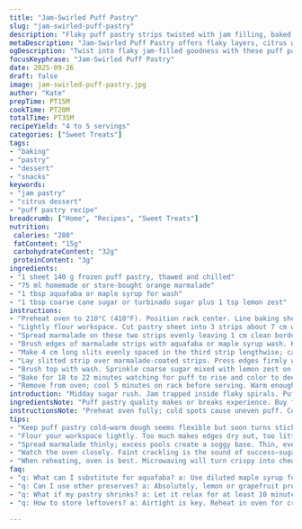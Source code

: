 ```yaml
---
title: "Jam-Swirled Puff Pastry"
slug: "jam-swirled-puff-pastry"
description: "Flaky puff pastry strips twisted with jam filling, baked until golden with a crunchy sugar topping. Adjusted from a classic, swapping basic jam for citrus marmalade and replacing traditional eggs with a plant-based wash. Focuses on texture and aroma cues rather than strict timings. Ideal for 4 to 5 servings, simple ingredients, quick prep. Tips included to handle dough elasticity and prevent sogginess. Sugar caramelizes audibly while baking, edges turn crisp and fragrant. Practical twists to fit allergy concerns or pantry shortages."
metaDescription: "Jam-Swirled Puff Pastry offers flaky layers, citrus warmth, and jam-filled delight. A treat perfect for quick indulgence in the afternoon."
ogDescription: "Twist into flaky jam-filled goodness with these puff pastry strips. Simple, quick, and a twist on tradition using citrus marmalade."
focusKeyphrase: "Jam-Swirled Puff Pastry"
date: 2025-09-26
draft: false
image: jam-swirled-puff-pastry.jpg
author: "Kate"
prepTime: PT15M
cookTime: PT20M
totalTime: PT35M
recipeYield: "4 to 5 servings"
categories: ["Sweet Treats"]
tags:
- "baking"
- "pastry"
- "dessert"
- "snacks"
keywords:
- "jam pastry"
- "citrus dessert"
- "puff pastry recipe"
breadcrumb: ["Home", "Recipes", "Sweet Treats"]
nutrition: 
 calories: "280"
 fatContent: "15g"
 carbohydrateContent: "32g"
 proteinContent: "3g"
ingredients:
- "1 sheet 140 g frozen puff pastry, thawed and chilled"
- "75 ml homemade or store-bought orange marmalade"
- "1 tbsp aquafaba or maple syrup for wash"
- "1 tbsp coarse cane sugar or turbinado sugar plus 1 tsp lemon zest"
instructions:
- "Preheat oven to 210°C (410°F). Position rack center. Line baking sheet with parchment or silicone mat."
- "Lightly flour workspace. Cut pastry sheet into 3 strips about 7 cm wide. Lay two strips on the baking sheet."
- "Spread marmalade on these two strips evenly leaving 1 cm clean border at edges. Avoid puddles or too thick layers to prevent sogginess."
- "Brush edges of marmalade strips with aquafaba or maple syrup wash. Keeps layers sealed and browns crust."
- "Make 4 cm long slits evenly spaced in the third strip lengthwise; careful not to cut through edges."
- "Lay slitted strip over marmalade-coated strips. Press edges firmly with tines of a fork to seal jam inside. Avoid tearing dough, stretch gently if needed."
- "Brush top with wash. Sprinkle coarse sugar mixed with lemon zest on edges and slight shimmer on top."
- "Bake for 18 to 22 minutes watching for puff to rise and color to deepen to golden amber. Listen for faint crackles from sugar caramelizing. Edges crisp and slightly stiff to touch when ready."
- "Remove from oven; cool 5 minutes on rack before serving. Warm enough to smell citrus and butter but not hot enough to burn mouth."
introduction: "Midday sugar rush. Jam trapped inside flaky spirals. Puff pastry needs cold handling, no shortcuts or you risk soggy mess. Marmalade substitutes standard jam — bright citrus oils cut sweetness, keep bite. Aquafaba, the chickpea water, replaces egg wash for gloss and seal without dairy or allergies. Coarse sugar gives crunch and toasty caramel notes. Oven heat creates scent explosion — butter, citrus, faintly burnt sugar. Timing's an art — look for browned, crisp edges, gentle crackles. Kitchen smells rise, pastry lifts, pulls apart in layers. Texture contrast — sticky jam, crisp shell, slight chew. Technique matters — pressure seals jam, slits vent steam, no bursting. Work fast, keep dough chilled. A snack for 4 or 5 hungry mouths, versatile and fuss-free."
ingredientsNote: "Puff pastry quality makes or breaks experience. Buy frozen, chill thoroughly before working to maintain layers and prevent shrinkage. Orange marmalade chosen for zesty acid that cuts through flaky richness. Substitute with any citrus-based preserve for dimension — grapefruit or lemon works well. Aquafaba is an allergy-friendly alternative to eggs for wash; if unavailable, maple syrup diluted with water helps with sheen and adhesion but watch sugar burn risk. Coarse cane sugar or turbinado adds crunch and subtle molasses flavor, not just sweetness. Lemon zest tucked with sugar introduces brightness and subtle aroma. Adjust sugar types or zest based on pantry stocks, but coarse sugar and zest combo best signals doneness through caramel crackles during bake."
instructionsNote: "Preheat oven fully; cold spots cause uneven puff. Center rack placement ensures even browning. Dust surface flour sparingly — too much dries edges, too little sticks. Cutting into three strips balances filling and ease of handling— narrower strips risk over-saturation, wider take longer and bake unevenly. Spread marmalade thin, avoid pooling. Pooling equals soggy bottom layers. Brush edges with aquafaba wash before sealing; it glues without sogginess or flavor alteration. Slits vent steam, prevent dough bursting. Handle dough gently—if resistant, rest 5 minutes at room temp, then continue. Fork-press sealed edges firmly but gently to avoid tearing. Wash top lightly, too thick leads to burn. Sprinkle sugar mostly on edges where caramelization traps moisture and crunch. Watch color—not just time. 18 minutes minimum; check for amber skin and crisp edge feel, not soft or doughy. Remove to rack, cool briefly to firm layers and avoid steam sogginess. Serve warm for best texture contrast; cold makes pastry chewy, warm melts jam and heightens aromas. Leftovers reheat briefly; crispness best day of bake."
tips:
- "Keep puff pastry cold—warm dough seems flexible but soon turns sticky. Cold handling maintains layers and prevents unwanted shrink. Work quickly."
- "Flour your workspace lightly. Too much makes edges dry out, too little causes sticking. Cut strips carefully, aim for about 7 cm width — thicker means longer bake time."
- "Spread marmalade thinly; excess pools create a soggy base. Thin, even layers avoid sogginess. Press edges firmly while sealing to keep jam trapped inside."
- "Watch the oven closely. Faint crackling is the sound of success—sugar caramelizing. Color cues matter. Golden amber edges signal crispy, ready pastry."
- "When reheating, oven is best. Microwaving will turn crispy into chewy. 180°C for about 5 minutes works wonders. A bit of time goes a long way."
faq:
- "q: What can I substitute for aquafaba? a: Use diluted maple syrup for wash. Just mix with water, brush lightly. Watch for burning at high temps."
- "q: Can I use other preserves? a: Absolutely, lemon or grapefruit preserves can add unique flavor. Just watch marmalade's acidity level."
- "q: What if my pastry shrinks? a: Let it relax for at least 10 minutes in chill. Then you can work, over stretching worsens issues."
- "q: How to store leftovers? a: Airtight is key. Reheat in oven for crispiness. Never in microwave unless you love soggy pastry."

---
```

